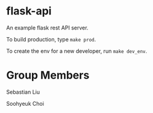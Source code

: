# flask-api
An example flask rest API server.

To build production, type `make prod`.

To create the env for a new developer, run `make dev_env`.

# Group Members

Sebastian Liu

Soohyeuk Choi
